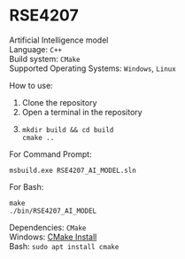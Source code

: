 # RSE4207
Artificial Intelligence model\
Language: `C++`\
Build system: `CMake`\
Supported Operating Systems: `Windows`, `Linux`

How to use:
1. Clone the repository
2. Open a terminal in the repository
3. ```
   mkdir build && cd build
   cmake ..
   
   ```
For Command Prompt:
```
msbuild.exe RSE4207_AI_MODEL.sln

```

For Bash:
```
make
./bin/RSE4207_AI_MODEL

```

Dependencies:
`CMake`\
Windows: [CMake Install](https://github.com/Kitware/CMake/releases/download/v3.27.6/cmake-3.27.6-windows-x86_64.msi)\
Bash: `sudo apt install cmake`
